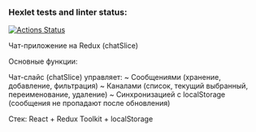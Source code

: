
### Hexlet tests and linter status:
[![Actions Status](https://github.com/NatShulga/frontend-project-12/actions/workflows/hexlet-check.yml/badge.svg)](https://github.com/NatShulga/frontend-project-12/actions)


Чат-приложение на Redux (chatSlice) 

Основные функции:

Чат-слайс (chatSlice) управляет:
 ~ Сообщениями (хранение, добавление, фильтрация)
 ~ Каналами (список, текущий выбранный, переименование, удаление)
 ~ Синхронизацией с localStorage (сообщения не пропадают после обновления)


 Стек: React + Redux Toolkit + localStorage
 